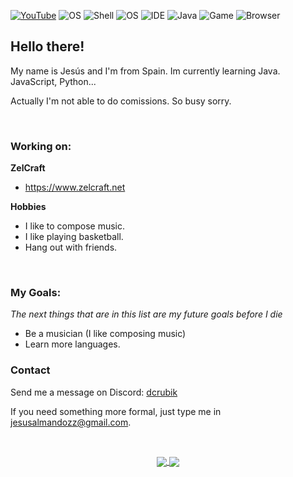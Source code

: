 <!--![Cat](https://github.com/RealCerus/RealCerus/blob/master/flying%20edina.gif?raw=true)-->
[![YouTube](https://img.shields.io/badge/YouTube-DcRubik-informational?style=flat&logo=youtube&logoColor=white&color=FF0000)]([https://youtube.com/dcrubik](https://www.youtube.com/@dcrubik_)) ![OS](https://img.shields.io/badge/OS-Arch-informational?style=flat&logo=archlinux&logoColor=white&color=777777) ![Shell](https://img.shields.io/badge/Shell-Zsh-informational?style=flat&logo=linux&logoColor=white&color=777777) ![OS](https://img.shields.io/badge/Desktop-KDE-informational?style=flat&logo=kde&logoColor=white&color=777777) ![IDE](https://img.shields.io/badge/IDE-IntelliJ-informational?style=flat&logo=intellijidea&logoColor=white&color=777777) ![Java](https://img.shields.io/badge/Lang-Java-informational?style=flat&logo=java&logoColor=white&color=777777) ![Game](https://img.shields.io/badge/Game-Minecraft-informational?style=flat&logo=mojangstudios&logoColor=white&color=777777) ![Browser](https://img.shields.io/badge/Browser-Brave-informational?style=flat&logo=brave&logoColor=white&color=777777)

## Hello there!

My name is Jesús and I'm from Spain. Im currently learning Java. JavaScript, Python...

Actually I'm not able to do comissions. So busy sorry.

<br>

### Working on:

**ZelCraft**
- https://www.zelcraft.net

**Hobbies**
- I like to compose music.
- I like playing basketball.
- Hang out with friends.

<br>

### My Goals:
*The next things that are in this list are my future goals before I die*
- Be a musician (I like composing music)
- Learn more languages.

### Contact

Send me a message on Discord: [dcrubik](https://discord.com/users/796483120668868699)

If you need something more formal, just type me in [jesusalmandozz@gmail.com](mailto:jesusalmandozz@gmail.com).

<br>
<p align="center">
  <a href="https://github.com/anuraghazra/github-readme-stats">
    <img align="center" src="https://github-readme-stats.vercel.app/api/top-langs/?username=dcrubik&theme=nord&layout=compact&show_icons=true" />
  </a>
  <a href="https://github.com/anuraghazra/github-readme-stats">
    <img align="center" src="https://github-readme-stats.vercel.app/api?username=dcrubik&show_icons=true&include_all_commits=true&count_private=true&theme=nord" />
  </a>
</p>
